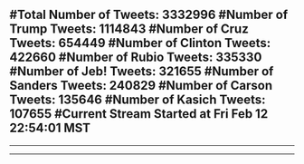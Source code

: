 #Total Number of Tweets: 3332996 
#Number of Trump Tweets: 1114843
#Number of Cruz Tweets: 654449
#Number of Clinton Tweets: 422660
#Number of Rubio Tweets: 335330
#Number of Jeb! Tweets: 321655
#Number of Sanders Tweets: 240829
#Number of Carson Tweets: 135646
#Number of Kasich Tweets: 107655
#Current Stream Started at Fri Feb 12 22:54:01 MST
---
---
---
